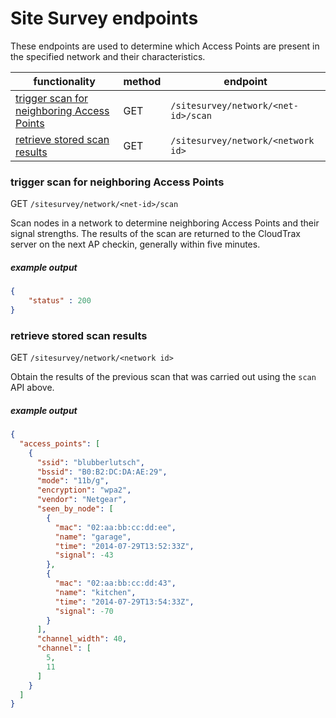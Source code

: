 # Site Survey endpoints

These endpoints are used to determine which Access Points are present in the specified network and their characteristics.

functionality | method | endpoint
--- | --- | ---
[trigger scan for neighboring Access Points](#scan) | GET | `/sitesurvey/network/<net-id>/scan`
[retrieve stored scan results](#scan-results) | GET | `/sitesurvey/network/<network id>`

 <a name="scan"></a>
### trigger scan for neighboring Access Points
GET  `/sitesurvey/network/<net-id>/scan`

Scan nodes in a network to determine neighboring Access Points and their signal strengths. The results of the scan are returned to the CloudTrax server on the next AP checkin, generally within five minutes.

##### example output

````json
{
	"status" : 200
}
````

 <a name="scan-results"></a>
### retrieve stored scan results
 GET `/sitesurvey/network/<network id>`
 
Obtain the results of the previous scan that was carried out using the `scan` API above.

##### example output

````json
{
  "access_points": [
    {
      "ssid": "blubberlutsch",
      "bssid": "B0:B2:DC:DA:AE:29",
      "mode": "11b/g",
      "encryption": "wpa2",
      "vendor": "Netgear",
      "seen_by_node": [
        {
          "mac": "02:aa:bb:cc:dd:ee",
          "name": "garage",
          "time": "2014-07-29T13:52:33Z",
          "signal": -43
        },
        {
          "mac": "02:aa:bb:cc:dd:43",
          "name": "kitchen",
          "time": "2014-07-29T13:54:33Z",
          "signal": -70
        }
      ],
      "channel_width": 40,
      "channel": [
        5,
        11
      ]
    }
  ]
}
````

